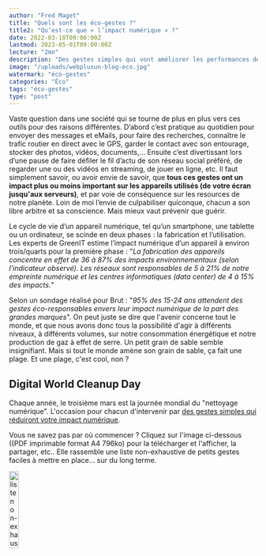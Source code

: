 ```yaml
---
author: "Fred Maget"
title: "Quels sont les éco-gestes ?"
title2: "Qu’est-ce que « l’impact numérique » ?"
date: 2022-03-18T09:00:00Z
lastmod: 2023-05-01T09:00:00Z
lecture: "2mn"
description: "Des gestes simples qui vont améliorer les performances de vos appareils, et les faire durer plus longtemps. Ça vaut le coup, non ?"
image: "/uploads/webplusun-blog-eco.jpg"
watermark: "éco-gestes"
categories: "Éco"
tags: "éco-gestes"
type: "post"
---
```


Vaste question dans une société qui se tourne de plus en plus vers ces outils pour des raisons différentes. D’abord c’est pratique au quotidien pour envoyer des messages et eMails, pour faire des recherches, connaître le trafic routier en direct avec le GPS, garder le contact avec son entourage, stocker des photos, vidéos, documents,… Ensuite c’est divertissant lors d’une pause de faire défiler le fil d’actu de son réseau social préféré, de regarder une ou des vidéos en streaming, de jouer en ligne, etc. Il faut simplement savoir, ou avoir envie de savoir, que <b>tous ces gestes ont un impact plus ou moins important sur les appareils utilisés (de votre écran jusqu'aux serveurs)</b>, et par voie de conséquence sur les resources de notre planète. Loin de moi l’envie de culpabiliser quiconque, chacun a son libre arbitre et sa conscience. Mais mieux vaut prévenir que guérir.

Le cycle de vie d’un appareil numérique, tel qu’un smartphone, une tablette ou un ordinateur, se scinde en deux phases : la fabrication et l’utilisation. Les experts de GreenIT estime l’impact numérique d’un appareil à environ trois/quarts pour la première phase : "*La fabrication des appareils concentre en effet de 36 à 87% des impacts environnementaux (selon l’indicateur observé). Les réseaux sont responsables de 5 à 21% de notre empreinte numérique et les centres informatiques (data center) de 4 à 15% des impacts.*"

Selon un sondage réalisé pour Brut : "*95% des 15-24 ans attendent des gestes éco-responsables envers leur impact numérique de la part des grandes marques*". On peut juste se dire que l'avenir concerne tout le monde, et que nous avons donc tous la possibilité d'agir à différents niveaux, à différents volumes, sur notre consommation énergétique et notre production de gaz à effet de serre. Un petit grain de sable semble insignifiant. Mais si tout le monde amène son grain de sable, ça fait une plage. Et une plage, c'est cool, non ?

## Digital World Cleanup Day
Chaque année, le troisième mars est la journée mondial du "nettoyage numérique". L'occasion pour chacun d'intervenir par [des gestes simples qui réduiront votre impact numérique](https://webplusun.fr/blog/sobriete-numerique/).

Vous ne savez pas par où commencer ? Cliquez sur l'image ci-dessous ((PDF imprimable format A4 796ko) pour la télécharger et l'afficher, la partager, etc.. Elle rassemble une liste non-exhaustive de petits gestes faciles à mettre en place… sur du long terme.

<a href="https://webplusun.fr/uploads/affiche-eco-gestes-numeriques.pdf" download="affiche-eco-gestes-numeriques">
	<picture>
		<source srcset="/uploads/affiche-eco-gestes-72.avif" type="image/avif">
		<source srcset="/uploads/affiche-eco-gestes-72.jpg" type="image/jpg">
		<img src="/uploads/affiche-eco-gestes-72.jpg" alt="liste non-exhaustive d'éco-gestes faciles à mettre en place pour réduire votre impact numérique (PDF imprimable format A4 796ko)" class="img-fluid center" loading="lazy" width="20%"/>
	</picture>
</a>